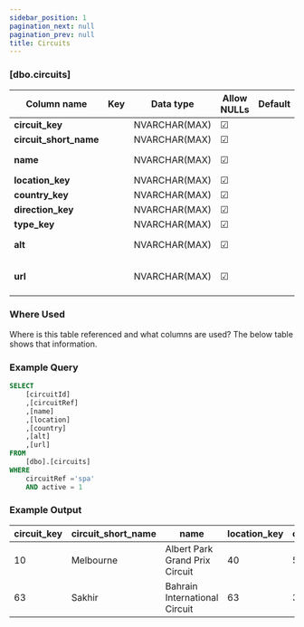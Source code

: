 ```yaml
---
sidebar_position: 1
pagination_next: null
pagination_prev: null
title: Circuits
---
```


### [dbo.circuits]
| Column name | Key | Data type | Allow NULLs | Default | Description |
| ------- | ------- | ------- | ------- | ------- | ------- |
| **circuit_key** |  | NVARCHAR(MAX) | ☑ |  |  | 
| **circuit_short_name** |  | NVARCHAR(MAX) | ☑ |  |  | 
| **name** |  | NVARCHAR(MAX) | ☑ |  | Circuit name | 
| **location_key** |  | NVARCHAR(MAX) | ☑ |  |  | 
| **country_key** |  | NVARCHAR(MAX) | ☑ |  |  | 
| **direction_key** |  | NVARCHAR(MAX) | ☑ |  |  | 
| **type_key** |  | NVARCHAR(MAX) | ☑ |  |  | 
| **alt** |  | NVARCHAR(MAX) | ☑ |  | Altitude (metres) | 
| **url** |  | NVARCHAR(MAX) | ☑ |  | Circuit Wikipedia page | 

### Where Used
Where is this table referenced and what columns are used? The below table shows that information.


### Example Query

```sql
SELECT 
	[circuitId]
	,[circuitRef]
	,[name]
	,[location]
	,[country]
	,[alt]
	,[url]
FROM 
	[dbo].[circuits]
WHERE 
	circuitRef ='spa'
	AND active = 1
```

### Example Output

 |**circuit_key**|**circuit_short_name**|**name**|**location_key**|**country_key**|**direction_key**|**type_key**|**alt**|**url**|  
 |---|---|---|---|---|---|---|---|---|  
 |10|Melbourne|Albert Park Grand Prix Circuit|40|5|1|1|10|http://en.wikipedia.org/wiki/Melbourne_Grand_Prix_Circuit| 
 |63|Sakhir|Bahrain International Circuit|63|36|1|2|7|http://en.wikipedia.org/wiki/Bahrain_International_Circuit| 